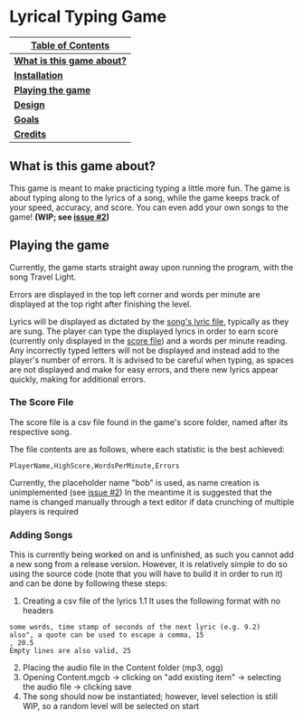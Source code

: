 # Lyrical Typing Game

| <ins>**Table of Contents**</ins> |
| ----------------- |
| **[What is this game about?](#what-is-this-game-about)** |
| **[Installation](#installation)** |
| **[Playing the game](#playing-the-game)**  |
| **[Design](#design)** |
| **[Goals](#goals)** |
| **[Credits](#credits)** |

## What is this game about?

This game is meant to make practicing typing a little more fun.
The game is about typing along to the lyrics of a song, while the game keeps track of your speed, accuracy, and score.
You can even add your own songs to the game! **(WIP; see [issue #2](https://github.com/WhyNot180/Lyrical-Typing-Game/issues/2))**

## Playing the game

Currently, the game starts straight away upon running the program, with the song Travel Light.

Errors are displayed in the top left corner and words per minute are displayed at the top right after finishing the level.

Lyrics will be displayed as dictated by the [song's lyric file](#adding-songs), typically as they are sung. The player can type the displayed lyrics in order to earn score (currently only displayed in the [score file](#the-score-file))
and a words per minute reading. Any incorrectly typed letters will not be displayed and instead add to the player's number of errors. It is advised to be careful when typing, as spaces are not displayed and make for easy errors, and 
there new lyrics appear quickly, making for additional errors.

### The Score File

The score file is a csv file found in the game's score folder, named after its respective song.

The file contents are as follows, where each statistic is the best achieved:

	PlayerName,HighScore,WordsPerMinute,Errors

Currently, the placeholder name "bob" is used, as name creation is unimplemented (see [issue #2](https://github.com/WhyNot180/Lyrical-Typing-Game/issues/2))
In the meantime it is suggested that the name is changed manually through a text editor if data crunching of multiple players is required

### Adding Songs

This is currently being worked on and is unfinished, as such you cannot add a new song from a release version.
However, it is relatively simple to do so using the source code (note that you will have to build it in order to run it) and can be done by following these steps:

1. Creating a csv file of the lyrics
1.1 It uses the following format with no headers
```
some words, time stamp of seconds of the next lyric (e.g. 9.2)
also", a quote can be used to escape a comma, 15
, 20.5
Empty lines are also valid, 25
```
2. Placing the audio file in the Content folder (mp3, ogg)
3. Opening Content.mgcb -> clicking on "add existing item" -> selecting the audio file -> clicking save
4. The song should now be instantiated; however, level selection is still WIP, so a random level will be selected on start

